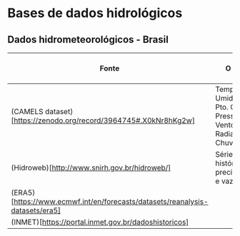 # Bases de dados hidrológicos
## Dados hidrometeorológicos - Brasil
| Fonte| O que? | Formato dos dados | Tem API? | Recursos adicionais |
|---|---|---|---|---|
| (CAMELS dataset)[https://zenodo.org/record/3964745#.X0kNr8hKg2w] | Temperatura, Umidade, Pto. Orvalho, Pressão, Vento, Radiação, Chuva | Não | |
| (Hidroweb)[http://www.snirh.gov.br/hidroweb/] | Séries históricas de precipitação e vazão | Sim | |
| (ERA5)[https://www.ecmwf.int/en/forecasts/datasets/reanalysis-datasets/era5] | | Sim | (Aula sobre o ERA5 - Pedro Alencar)[https://youtu.be/BpvdYHBfqR4] |
| (INMET)[https://portal.inmet.gov.br/dadoshistoricos] | | Não | |
